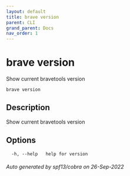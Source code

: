 ```yaml
---
layout: default
title: brave version
parent: CLI
grand_parent: Docs
nav_order: 1
---
```


# brave version

Show current bravetools version

```
brave version
```

## Description

Show current bravetools version

## Options

```
  -h, --help   help for version
```

###### Auto generated by spf13/cobra on 26-Sep-2022
